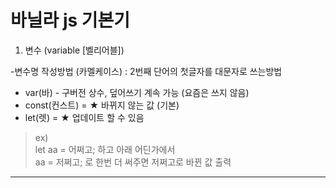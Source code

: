 # 바닐라 js 기본기
1. 변수 (variable [벨리어블])

-변수명 작성방법 (카멜케이스) : 2번째 단어의 첫글자를 대문자로 쓰는방법

* var(바) - 구버전 상수, 덮어쓰기 계속 가능 (요즘은 쓰지 않음)
* const(컨스트) = ★ 바뀌지 않는 값 (기본)
* let(렛) = ★ 업데이트 할 수 있음 
> ex)<br>
let aa = 어쩌고; 하고 아래 어딘가에서<br>
aa = 저쩌고; 로 한번 더 써주면 저쩌고로 바뀐 값 출력

***   
